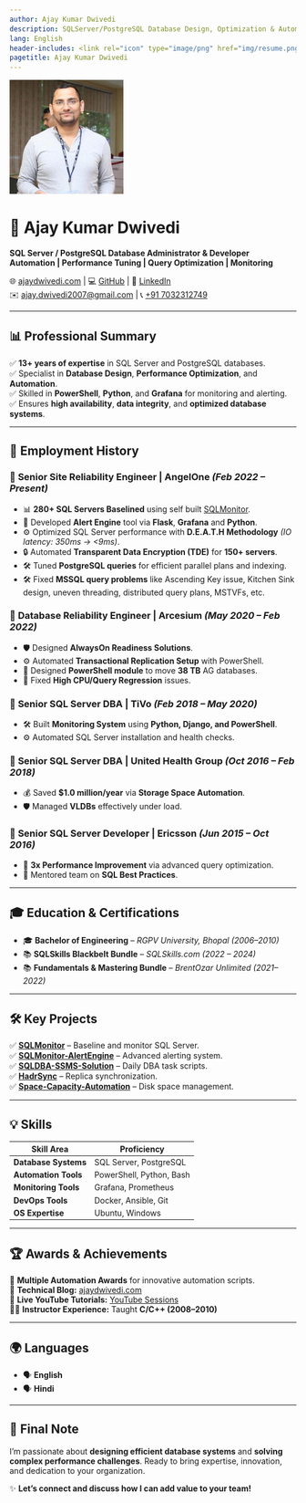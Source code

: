 ```yaml
---
author: Ajay Kumar Dwivedi
description: SQLServer/PostgreSQL Database Design, Optimization & Automation
lang: English
header-includes: <link rel="icon" type="image/png" href="img/resume.png" />
pagetitle: Ajay Kumar Dwivedi
---
```

<img src="img/Ajay-Kumar-Dwivedi.jpeg" alt="Description" width="200px">

# 🚀 **Ajay Kumar Dwivedi**  
**SQL Server / PostgreSQL Database Administrator & Developer**  
**Automation | Performance Tuning | Query Optimization | Monitoring**  

🌐 [ajaydwivedi.com](https://ajaydwivedi.com) | 💻 [GitHub](https://imajaydwivedi.github.io/) | 🔗 [LinkedIn](https://www.linkedin.com/in/imajaydwivedi)  
✉️ [ajay.dwivedi2007@gmail.com](mailto:ajay.dwivedi2007@gmail.com) | 📞 [+91 7032312749](tel:+917032312749)  

---

## 📊 **Professional Summary**  
✅ **13+ years of expertise** in SQL Server and PostgreSQL databases.  
✅ Specialist in **Database Design**, **Performance Optimization**, and **Automation**.  
✅ Skilled in **PowerShell**, **Python**, and **Grafana** for monitoring and alerting.  
✅ Ensures **high availability**, **data integrity**, and **optimized database systems**.

---

## 💼 **Employment History**

### 🎯 **Senior Site Reliability Engineer** | **AngelOne** *(Feb 2022 – Present)*  
- 📊 **280+ SQL Servers Baselined** using self built [SQLMonitor](https://ajaydwivedi.com/demo/sqlmonitor).  
- 🚨 Developed **Alert Engine** tool via **Flask**, **Grafana** and **Python**.  
- ⚙️ Optimized SQL Server performance with **D.E.A.T.H Methodology** *(IO latency: 350ms → <9ms)*.  
- 🔒 Automated **Transparent Data Encryption (TDE)** for **150+ servers**.  
- 🛠️ Tuned **PostgreSQL queries** for efficient parallel plans and indexing.
- 🛠️ Fixed **MSSQL query problems** like Ascending Key issue, Kitchen Sink design, uneven threading, distributed query plans, MSTVFs, etc.

### 🎯 **Database Reliability Engineer** | **Arcesium** *(May 2020 – Feb 2022)*  
- 🛡️ Designed **AlwaysOn Readiness Solutions**.  
- ⚙️ Automated **Transactional Replication Setup** with PowerShell.  
- 🚚 Designed **PowerShell module** to move **38 TB** AG databases.
- 🐢 Fixed **High CPU/Query Regression** issues.

### 🎯 **Senior SQL Server DBA** | **TiVo** *(Feb 2018 – May 2020)*  
- 🛠️ Built **Monitoring System** using **Python, Django, and PowerShell**.  
- ⚙️ Automated SQL Server installation and health checks.

### 🎯 **Senior SQL Server DBA** | **United Health Group** *(Oct 2016 – Feb 2018)*  
- 💰 Saved **$1.0 million/year** via **Storage Space Automation**.  
- 🛡️ Managed **VLDBs** effectively under load.

### 🎯 **Senior SQL Server Developer** | **Ericsson** *(Jun 2015 – Oct 2016)*  
- 🚀 **3x Performance Improvement** via advanced query optimization.  
- 🧠 Mentored team on **SQL Best Practices**.

---

## 🎓 **Education & Certifications**  

- 🎓 **Bachelor of Engineering** – *RGPV University, Bhopal (2006–2010)*  
- 📚 **SQLSkills Blackbelt Bundle** – *SQLSkills.com (2022 – 2024)*  
- 📚 **Fundamentals & Mastering Bundle** – *BrentOzar Unlimited (2021–2022)*  

---

## 🛠️ **Key Projects**  

✅ **[SQLMonitor](https://github.com/imajaydwivedi/SqlMonitor)** – Baseline and monitor SQL Server.  
✅ **[SQLMonitor-AlertEngine](https://ajaydwivedi.com/sqlmonitor/setup-sqlserver-alerts-with-open-source-sqlmonitor/)** – Advanced alerting system.  
✅ **[SQLDBA-SSMS-Solution](https://github.com/imajaydwivedi/SQLDBA-SSMS-Solution)** – Daily DBA task scripts.  
✅ **[HadrSync](https://github.com/imajaydwivedi/HadrSync)** – Replica synchronization.  
✅ **[Space-Capacity-Automation](https://github.com/imajaydwivedi/Space-Capacity-Automation)** – Disk space management.

---

## 💡 **Skills**  

| **Skill Area**        | **Proficiency** |  
|------------------------|---------------|  
| **Database Systems**  | SQL Server, PostgreSQL |  
| **Automation Tools**  | PowerShell, Python, Bash |  
| **Monitoring Tools**  | Grafana, Prometheus |  
| **DevOps Tools**      | Docker, Ansible, Git |  
| **OS Expertise**      | Ubuntu, Windows |  

---

## 🏆 **Awards & Achievements**  

🏅 **Multiple Automation Awards** for innovative automation scripts.  
📝 **Technical Blog:** [ajaydwivedi.com](https://ajaydwivedi.com)  
🎥 **Live YouTube Tutorials:** [YouTube Sessions](https://ajaydwivedi.com/go/youtube)  
👨‍🏫 **Instructor Experience:** Taught **C/C++ (2008–2010)**  

---

## 🌍 **Languages**  

- 🗣️ **English**  
- 🗣️ **Hindi**  

---

## 📣 **Final Note**  
I’m passionate about **designing efficient database systems** and **solving complex performance challenges**. Ready to bring expertise, innovation, and dedication to your organization.  

✨ **Let’s connect and discuss how I can add value to your team!**  
